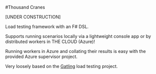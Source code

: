 #Thousand Cranes

[UNDER CONSTRUCTION]

Load testing framework with an F# DSL.

Supports running scenarios locally via a lightweight console app or by distributed workers in THE CLOUD (Azure)!

Running workers in Azure and collating their results is easy with the provided Azure supervisor project.

Very loosely based on the [Gatling](http://gatling.io/) load testing project.
